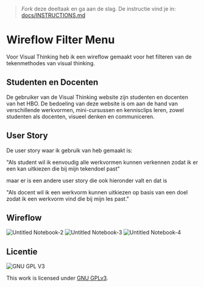 > _Fork_ deze deeltaak en ga aan de slag. De instructie vind je in: [docs/INSTRUCTIONS.md](docs/INSTRUCTIONS.md)

# Wireflow Filter Menu

Voor Visual Thinking heb ik een wireflow gemaakt voor het filteren van de tekenmethodes van visual thinking.

## Studenten en Docenten
<!-- Het is duidelijk wie de gebruiker is -->
De gebruiker van de Visual Thinking website zijn studenten en docenten van het HBO. De bedoeling van deze website is om aan de hand van verschillende werkvormen, mini-cursussen en kennisclips leren, zowel studenten als docenten, visueel denken en communiceren. 

## User Story
<!-- Er is een User Story geschreven van de interactie -->

De user story waar ik gebruik van heb gemaakt is:

 "Als student wil ik eenvoudig alle werkvormen kunnen verkennen zodat ik er een kan uitkiezen die bij mijn tekendoel past" 

maar er is een andere user story die ook hieronder valt en dat is 
 
"Als docent wil ik een werkvorm kunnen uitkiezen op basis van een doel zodat ik een werkvorm vind die bij mijn les past."


## Wireflow
<!-- Toon de wireflow -->

![Untitled Notebook-2](https://user-images.githubusercontent.com/106411511/215076609-e08fe7e5-afbc-44fe-92f1-bddb748e8180.jpg)
![Untitled Notebook-3](https://user-images.githubusercontent.com/106411511/215076614-fdf456a9-db67-4210-9408-d3cc83ccc247.jpg)
![Untitled Notebook-4](https://user-images.githubusercontent.com/106411511/215076617-3b62cd7e-54f7-492b-a164-880d6a78f504.jpg)




## Licentie

![GNU GPL V3](https://www.gnu.org/graphics/gplv3-127x51.png)

This work is licensed under [GNU GPLv3](./LICENSE).
